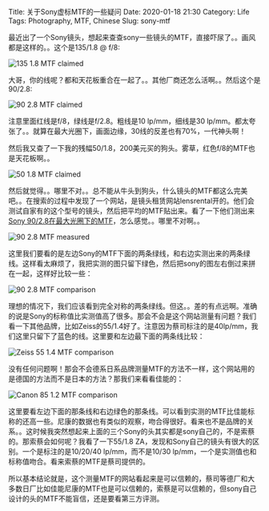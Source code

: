 Title: 关于Sony虚标MTF的一些疑问
Date: 2020-01-18 21:30
Category: Life
Tags: Photography, MTF, Chinese
Slug: sony-mtf

最近出了一个Sony镜头，想起来查查sony一些镜头的MTF，直接吓尿了。。画风都是这样的。。这个是135/1.8 @ f/8:  

![135 1.8 MTF claimed](/images/sony-mtf-135-1.8-f8.jpg)

大哥，你的线呢？都和天花板重合在一起了。。其他厂商还怎么活啊。。然后这个是90/2.8:

![90 2.8 MTF claimed](/images/sony-mtf-90-2.8.png)

注意里面红线是f/8，绿线是f/2.8。粗线是10 lp/mm，细线是30 lp/mm。都太夸张了。。就算在最大光圈下，画面边缘，30线的反差也有70%，一代神头啊！

然后我又查了一下我的残幅50/1.8，200美元买的狗头。雾草，红色f/8的MTF也是天花板啊。。

![50 1.8 MTF claimed](/images/sony-mtf-50-1.8.png)

然后就觉得。。哪里不对。。总不能从牛头到狗头，什么镜头的MTF都这么完美吧。。在搜索的过程中发现了一个网站，是镜头租赁网站lensrental开的。他们会测试自家有的这个型号的镜头，然后把平均的MTF贴出来。看了一下他们测出来[Sony 90/2.8在最大光圈下的MTF](https://www.the-digital-picture.com/Reviews/MTF.aspx?Lens=1019&FLI=0&LensComp=0&FLIComp=0)，怎么感觉。。哪里不对啊。。

![90 2.8 MTF measured](/images/sony-mtf-90-2.8-measured.png)

这里我们要看的是左边Sony的MTF下面的两条绿线，和右边实测出来的两条绿线。这样看太麻烦了，我把实测的图只留下绿色，然后把sony的图左右倒过来拼在一起，这样好比较一些：

![90 2.8 MTF comparison](/images/sony-mtf-90-2.8-comparison.jpg)

理想的情况下，我们应该看到完全对称的两条绿线。但这。。差的有点远啊。准确的说是Sony的标称值比实测值高了很多。那会不会是这个网站测量有问题？我们看一下其他品牌，比如Zeiss的55/1.4好了。注意因为蔡司标注的是40lp/mm，我们这里只留下了蓝色的线。这里要和左边最下面的两条线比较：

![Zeiss 55 1.4 MTF comparison](/images/sony-mtf-zeiss-55-1.4-comparison.jpg)

没有任何问题啊！那会不会德系日系品牌测量MTF的方法不一样，这个网站用的是德国的方法而不是日本的方法？那我们来看看佳能的：

![Canon 85 1.2 MTF comparison](/images/sony-mtf-canon-85-1.2-comparison.jpg)

这里要看左边下面的那条线和右边绿色的那条线。可以看到实测的MTF比佳能标称的还高一些。尼康的数据也有类似的观察，吻合得很好。看来也不是品牌的关系。。这时候我突然想起来上面的三个Sony的头其实都是sony自己的，不是索蔡的。那索蔡会如何呢？我看了一下55/1.8 ZA，发现和Sony自己的镜头有很大的区别。一个是标注的是10/20/40 lp/mm，而不是10/30 lp/mm，一个是实测值也和标称值吻合。看来索蔡的MTF是蔡司提供的。

所以基本结论就是，这个测量MTF的网站看起来是可以信赖的，蔡司等德厂和大多数日厂比如佳能尼康的MTF也是可以信赖的，索蔡是可以信赖的，但sony自己设计的头的MTF不能盲信，还是要看第三方评测。
